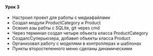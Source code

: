 #### Урок 3
- Настроил проект для работы с медиафайлами
- Создал модули ProductCategory и Product
- Освоил азы рабты с SQLite, git через cmd
- Через терминал создал четыре объекта класса ProductCategory
- СоздалсСуперьюзера, добавил объекты класса Product
- Организовал работу с моделями в контроллерах и шаблонах
- Пункты второстепенного меню сделаны динамическими 
